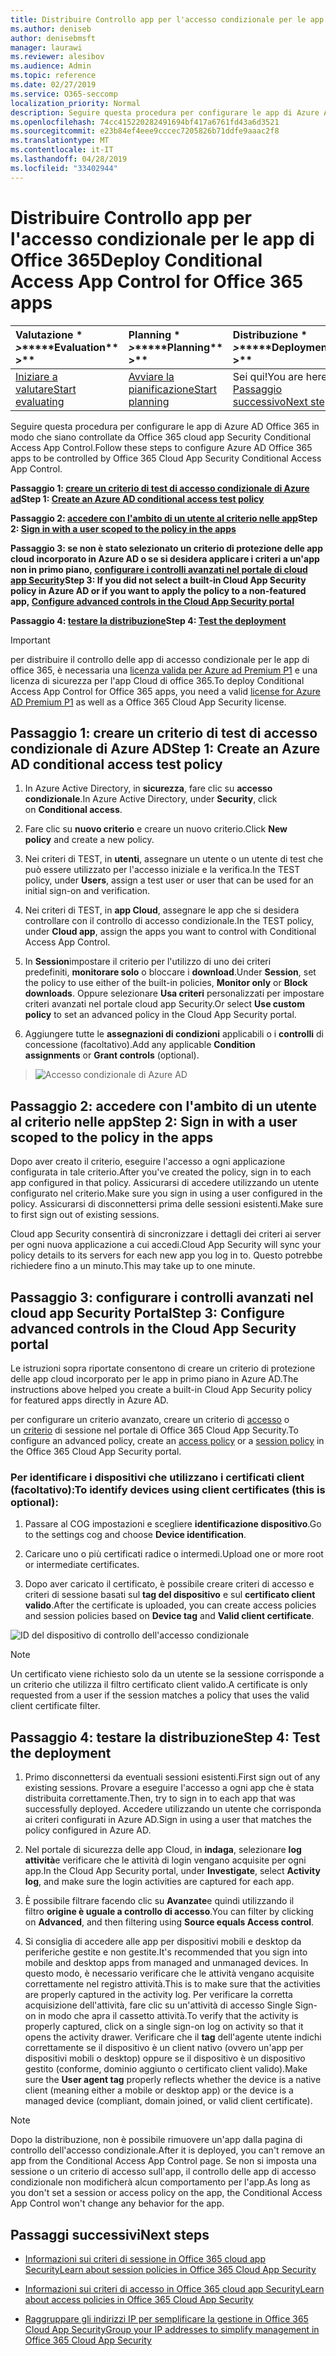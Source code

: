 ```yaml
---
title: Distribuire Controllo app per l'accesso condizionale per le app di Office 365
ms.author: deniseb
author: denisebmsft
manager: laurawi
ms.reviewer: alesibov
ms.audience: Admin
ms.topic: reference
ms.date: 02/27/2019
ms.service: O365-seccomp
localization_priority: Normal
description: Seguire questa procedura per configurare le app di Azure AD Office 365 in modo che siano controllate da Office 365 cloud app Security Conditional Access App Control.
ms.openlocfilehash: 74cc415220282491694bf417a6761fd43a6d3521
ms.sourcegitcommit: e23b84ef4eee9cccec7205826b71ddfe9aaac2f8
ms.translationtype: MT
ms.contentlocale: it-IT
ms.lasthandoff: 04/28/2019
ms.locfileid: "33402944"
---
```

# <a name="deploy-conditional-access-app-control-for-office-365-apps"></a><span data-ttu-id="bf9ef-103">Distribuire Controllo app per l'accesso condizionale per le app di Office 365</span><span class="sxs-lookup"><span data-stu-id="bf9ef-103">Deploy Conditional Access App Control for Office 365 apps</span></span>

|<span data-ttu-id="bf9ef-104">Valutazione \* *\>*\*</span><span class="sxs-lookup"><span data-stu-id="bf9ef-104">\*\*\*\*Evaluation\*\* \>\*\*</span></span>|<span data-ttu-id="bf9ef-105">Planning \* *\>*\*</span><span class="sxs-lookup"><span data-stu-id="bf9ef-105">\*\*\*\*Planning\*\* \>\*\*</span></span>|<span data-ttu-id="bf9ef-106">Distribuzione \* *\>*\*</span><span class="sxs-lookup"><span data-stu-id="bf9ef-106">\*\*\*\*Deployment\*\* \>\*\*</span></span>|<span data-ttu-id="bf9ef-107">Utilizzo \* \* \* \*</span><span class="sxs-lookup"><span data-stu-id="bf9ef-107">\*\*\*\*Utilization\*\*\*\*</span></span>|
|:-----|:-----|:-----|:-----|
|[<span data-ttu-id="bf9ef-108">Iniziare a valutare</span><span class="sxs-lookup"><span data-stu-id="bf9ef-108">Start evaluating</span></span>](office-365-cas-overview.md) <br/> |[<span data-ttu-id="bf9ef-109">Avviare la pianificazione</span><span class="sxs-lookup"><span data-stu-id="bf9ef-109">Start planning</span></span>](get-ready-for-office-365-cas.md) <br/> |<span data-ttu-id="bf9ef-110">Sei qui!</span><span class="sxs-lookup"><span data-stu-id="bf9ef-110">You are here!</span></span>  <br/> [<span data-ttu-id="bf9ef-111">Passaggio successivo</span><span class="sxs-lookup"><span data-stu-id="bf9ef-111">Next step</span></span>](ocas-session-policies.md) <br/> |[<span data-ttu-id="bf9ef-112">Iniziare a utilizzare</span><span class="sxs-lookup"><span data-stu-id="bf9ef-112">Start utilizing</span></span>](utilization-activities-for-ocas.md) <br/> |

<span data-ttu-id="bf9ef-113">Seguire questa procedura per configurare le app di Azure AD Office 365 in modo che siano controllate da Office 365 cloud app Security Conditional Access App Control.</span><span class="sxs-lookup"><span data-stu-id="bf9ef-113">Follow these steps to configure Azure AD Office 365 apps to be controlled by Office 365 Cloud App Security Conditional Access App Control.</span></span>

<span data-ttu-id="bf9ef-114">**Passaggio 1: [creare un criterio di test di accesso condizionale di Azure ad](#step-1-create-an-azure-ad-conditional-access-test-policy)**</span><span class="sxs-lookup"><span data-stu-id="bf9ef-114">**Step 1: [Create an Azure AD conditional access test policy](#step-1-create-an-azure-ad-conditional-access-test-policy)**</span></span>

<span data-ttu-id="bf9ef-115">**Passaggio 2: [accedere con l'ambito di un utente al criterio nelle app](#step-2-sign-in-with-a-user-scoped-to-the-policy-in-the-apps)**</span><span class="sxs-lookup"><span data-stu-id="bf9ef-115">**Step 2: [Sign in with a user scoped to the policy in the apps](#step-2-sign-in-with-a-user-scoped-to-the-policy-in-the-apps)**</span></span>

<span data-ttu-id="bf9ef-116">**Passaggio 3: se non è stato selezionato un criterio di protezione delle app cloud incorporato in Azure AD o se si desidera applicare i criteri a un'app non in primo piano, [configurare i controlli avanzati nel portale di cloud app Security](#step-3-configure-advanced-controls-in-the-cloud-app-security-portal)**</span><span class="sxs-lookup"><span data-stu-id="bf9ef-116">**Step 3: If you did not select a built-in Cloud App Security policy in Azure AD or if you want to apply the policy to a non-featured app, [Configure advanced controls in the Cloud App Security portal](#step-3-configure-advanced-controls-in-the-cloud-app-security-portal)**</span></span>

<span data-ttu-id="bf9ef-117">**Passaggio 4: [testare la distribuzione](#step-4-test-the-deployment)**</span><span class="sxs-lookup"><span data-stu-id="bf9ef-117">**Step 4: [Test the deployment](#step-4-test-the-deployment)**</span></span>

> [!IMPORTANT]
> <span data-ttu-id="bf9ef-118">per distribuire il controllo delle app di accesso condizionale per le app di office 365, è necessaria una [licenza valida per Azure ad Premium P1](https://docs.microsoft.com/azure/active-directory/license-users-groups) e una licenza di sicurezza per l'app Cloud di office 365.</span><span class="sxs-lookup"><span data-stu-id="bf9ef-118">To deploy Conditional Access App Control for Office 365 apps, you need a valid [license for Azure AD Premium P1](https://docs.microsoft.com/azure/active-directory/license-users-groups) as well as a Office 365 Cloud App Security license.</span></span>

## <a name="step-1-create-an-azure-ad-conditional-access-test-policy"></a><span data-ttu-id="bf9ef-119">Passaggio 1: creare un criterio di test di accesso condizionale di Azure AD</span><span class="sxs-lookup"><span data-stu-id="bf9ef-119">Step 1: Create an Azure AD conditional access test policy</span></span> 

1. <span data-ttu-id="bf9ef-120">In Azure Active Directory, in **sicurezza**, fare clic su **accesso condizionale**.</span><span class="sxs-lookup"><span data-stu-id="bf9ef-120">In Azure Active Directory, under **Security**, click on **Conditional access**.</span></span>

2. <span data-ttu-id="bf9ef-121">Fare clic su **nuovo criterio** e creare un nuovo criterio.</span><span class="sxs-lookup"><span data-stu-id="bf9ef-121">Click **New policy** and create a new policy.</span></span>

3. <span data-ttu-id="bf9ef-122">Nei criteri di TEST, in **utenti**, assegnare un utente o un utente di test che può essere utilizzato per l'accesso iniziale e la verifica.</span><span class="sxs-lookup"><span data-stu-id="bf9ef-122">In the TEST policy, under **Users**, assign a test user or user that can be used for an initial sign-on and verification.</span></span>

4. <span data-ttu-id="bf9ef-123">Nei criteri di TEST, in **app Cloud**, assegnare le app che si desidera controllare con il controllo di accesso condizionale.</span><span class="sxs-lookup"><span data-stu-id="bf9ef-123">In the TEST policy, under **Cloud app**, assign the apps you want to control with Conditional Access App Control.</span></span>

5. <span data-ttu-id="bf9ef-124">In **Session**impostare il criterio per l'utilizzo di uno dei criteri predefiniti, **monitorare solo** o bloccare i **download**.</span><span class="sxs-lookup"><span data-stu-id="bf9ef-124">Under **Session**, set the policy to use either of the built-in policies, **Monitor only** or **Block downloads**.</span></span> <span data-ttu-id="bf9ef-125">Oppure selezionare **Usa criteri** personalizzati per impostare criteri avanzati nel portale cloud app Security.</span><span class="sxs-lookup"><span data-stu-id="bf9ef-125">Or select **Use custom policy** to set an advanced policy in the Cloud App Security portal.</span></span>

6. <span data-ttu-id="bf9ef-126">Aggiungere tutte le **assegnazioni di condizioni** applicabili o i **controlli** di concessione (facoltativo).</span><span class="sxs-lookup"><span data-stu-id="bf9ef-126">Add any applicable **Condition assignments** or **Grant controls** (optional).</span></span>

> ![Accesso condizionale di Azure AD](media/OCASimage1.png)

## <a name="step-2-sign-in-with-a-user-scoped-to-the-policy-in-the-apps"></a><span data-ttu-id="bf9ef-128">Passaggio 2: accedere con l'ambito di un utente al criterio nelle app</span><span class="sxs-lookup"><span data-stu-id="bf9ef-128">Step 2: Sign in with a user scoped to the policy in the apps</span></span> 

<span data-ttu-id="bf9ef-129">Dopo aver creato il criterio, eseguire l'accesso a ogni applicazione configurata in tale criterio.</span><span class="sxs-lookup"><span data-stu-id="bf9ef-129">After you've created the policy, sign in to each app configured in that policy.</span></span> <span data-ttu-id="bf9ef-130">Assicurarsi di accedere utilizzando un utente configurato nel criterio.</span><span class="sxs-lookup"><span data-stu-id="bf9ef-130">Make sure you sign in using a user configured in the policy.</span></span> <span data-ttu-id="bf9ef-131">Assicurarsi di disconnettersi prima delle sessioni esistenti.</span><span class="sxs-lookup"><span data-stu-id="bf9ef-131">Make sure to first sign out of existing sessions.</span></span>

<span data-ttu-id="bf9ef-132">Cloud app Security consentirà di sincronizzare i dettagli dei criteri ai server per ogni nuova applicazione a cui accedi.</span><span class="sxs-lookup"><span data-stu-id="bf9ef-132">Cloud App Security will sync your policy details to its servers for each new app you log in to.</span></span> <span data-ttu-id="bf9ef-133">Questo potrebbe richiedere fino a un minuto.</span><span class="sxs-lookup"><span data-stu-id="bf9ef-133">This may take up to one minute.</span></span>

## <a name="step-3-configure-advanced-controls-in-the-cloud-app-security-portal"></a><span data-ttu-id="bf9ef-134">Passaggio 3: configurare i controlli avanzati nel cloud app Security Portal</span><span class="sxs-lookup"><span data-stu-id="bf9ef-134">Step 3: Configure advanced controls in the Cloud App Security portal</span></span> 

<span data-ttu-id="bf9ef-135">Le istruzioni sopra riportate consentono di creare un criterio di protezione delle app cloud incorporato per le app in primo piano in Azure AD.</span><span class="sxs-lookup"><span data-stu-id="bf9ef-135">The instructions above helped you create a built-in Cloud App Security policy for featured apps directly in Azure AD.</span></span>

<span data-ttu-id="bf9ef-136">per configurare un criterio avanzato, creare un criterio di [accesso](ocas-access-policies.md) o un [criterio](ocas-session-policies.md) di sessione nel portale di Office 365 Cloud App Security.</span><span class="sxs-lookup"><span data-stu-id="bf9ef-136">To configure an advanced policy, create an [access policy](ocas-access-policies.md) or a [session policy](ocas-session-policies.md) in the Office 365 Cloud App Security portal.</span></span>

### <a name="to-identify-devices-using-client-certificates-this-is-optional"></a><span data-ttu-id="bf9ef-137">Per identificare i dispositivi che utilizzano i certificati client (facoltativo):</span><span class="sxs-lookup"><span data-stu-id="bf9ef-137">To identify devices using client certificates (this is optional):</span></span>

1. <span data-ttu-id="bf9ef-138">Passare al COG impostazioni e scegliere **identificazione dispositivo**.</span><span class="sxs-lookup"><span data-stu-id="bf9ef-138">Go to the settings cog and choose **Device identification**.</span></span>

2. <span data-ttu-id="bf9ef-139">Caricare uno o più certificati radice o intermedi.</span><span class="sxs-lookup"><span data-stu-id="bf9ef-139">Upload one or more root or intermediate certificates.</span></span>

3. <span data-ttu-id="bf9ef-140">Dopo aver caricato il certificato, è possibile creare criteri di accesso e criteri di sessione basati sul **tag del dispositivo** e sul **certificato client valido**.</span><span class="sxs-lookup"><span data-stu-id="bf9ef-140">After the certificate is uploaded, you can create access policies and session policies based on **Device tag** and **Valid client certificate**.</span></span>

![ID del dispositivo di controllo dell'accesso condizionale](media/OCASimage2.png)

> [!NOTE]
> <span data-ttu-id="bf9ef-142">Un certificato viene richiesto solo da un utente se la sessione corrisponde a un criterio che utilizza il filtro certificato client valido.</span><span class="sxs-lookup"><span data-stu-id="bf9ef-142">A certificate is only requested from a user if the session matches a policy that uses the valid client certificate filter.</span></span>
> 
## <a name="step-4-test-the-deployment"></a><span data-ttu-id="bf9ef-143">Passaggio 4: testare la distribuzione</span><span class="sxs-lookup"><span data-stu-id="bf9ef-143">Step 4: Test the deployment</span></span> 

1. <span data-ttu-id="bf9ef-144">Primo disconnettersi da eventuali sessioni esistenti.</span><span class="sxs-lookup"><span data-stu-id="bf9ef-144">First sign out of any existing sessions.</span></span> <span data-ttu-id="bf9ef-145">Provare a eseguire l'accesso a ogni app che è stata distribuita correttamente.</span><span class="sxs-lookup"><span data-stu-id="bf9ef-145">Then, try to sign in to each app that was successfully deployed.</span></span> <span data-ttu-id="bf9ef-146">Accedere utilizzando un utente che corrisponda ai criteri configurati in Azure AD.</span><span class="sxs-lookup"><span data-stu-id="bf9ef-146">Sign in using a user that matches the policy configured in Azure AD.</span></span>

2. <span data-ttu-id="bf9ef-147">Nel portale di sicurezza delle app Cloud, in **indaga**, selezionare **log attività**e verificare che le attività di login vengano acquisite per ogni app.</span><span class="sxs-lookup"><span data-stu-id="bf9ef-147">In the Cloud App Security portal, under **Investigate**, select **Activity log**, and make sure the login activities are captured for each app.</span></span>

3. <span data-ttu-id="bf9ef-148">È possibile filtrare facendo clic su **Avanzate**e quindi utilizzando il filtro **origine è uguale a controllo di accesso**.</span><span class="sxs-lookup"><span data-stu-id="bf9ef-148">You can filter by clicking on **Advanced**, and then filtering using **Source equals Access control**.</span></span>

4. <span data-ttu-id="bf9ef-149">Si consiglia di accedere alle app per dispositivi mobili e desktop da periferiche gestite e non gestite.</span><span class="sxs-lookup"><span data-stu-id="bf9ef-149">It's recommended that you sign into mobile and desktop apps from managed and unmanaged devices.</span></span> <span data-ttu-id="bf9ef-150">In questo modo, è necessario verificare che le attività vengano acquisite correttamente nel registro attività.</span><span class="sxs-lookup"><span data-stu-id="bf9ef-150">This is to make sure that the activities are properly captured in the activity log.</span></span> <span data-ttu-id="bf9ef-151">Per verificare la corretta acquisizione dell'attività, fare clic su un'attività di accesso Single Sign-on in modo che apra il cassetto attività.</span><span class="sxs-lookup"><span data-stu-id="bf9ef-151">To verify that the activity is properly captured, click on a single sign-on log on activity so that it opens the activity drawer.</span></span> <span data-ttu-id="bf9ef-152">Verificare che il **tag** dell'agente utente indichi correttamente se il dispositivo è un client nativo (ovvero un'app per dispositivi mobili o desktop) oppure se il dispositivo è un dispositivo gestito (conforme, dominio aggiunto o certificato client valido).</span><span class="sxs-lookup"><span data-stu-id="bf9ef-152">Make sure the **User agent tag** properly reflects whether the device is a native client (meaning either a mobile or desktop app) or the device is a managed device (compliant, domain joined, or valid client certificate).</span></span>

> [!NOTE]
> <span data-ttu-id="bf9ef-153">Dopo la distribuzione, non è possibile rimuovere un'app dalla pagina di controllo dell'accesso condizionale.</span><span class="sxs-lookup"><span data-stu-id="bf9ef-153">After it is deployed, you can't remove an app from the Conditional Access App Control page.</span></span> <span data-ttu-id="bf9ef-154">Se non si imposta una sessione o un criterio di accesso sull'app, il controllo delle app di accesso condizionale non modificherà alcun comportamento per l'app.</span><span class="sxs-lookup"><span data-stu-id="bf9ef-154">As long as you don't set a session or access policy on the app, the Conditional Access App Control won't change any behavior for the app.</span></span>

## <a name="next-steps"></a><span data-ttu-id="bf9ef-155">Passaggi successivi</span><span class="sxs-lookup"><span data-stu-id="bf9ef-155">Next steps</span></span>

- [<span data-ttu-id="bf9ef-156">Informazioni sui criteri di sessione in Office 365 cloud app Security</span><span class="sxs-lookup"><span data-stu-id="bf9ef-156">Learn about session policies in Office 365 Cloud App Security</span></span>](ocas-session-policies.md)

- [<span data-ttu-id="bf9ef-157">Informazioni sui criteri di accesso in Office 365 cloud app Security</span><span class="sxs-lookup"><span data-stu-id="bf9ef-157">Learn about access policies in Office 365 Cloud App Security</span></span>](ocas-access-policies.md) 

- [<span data-ttu-id="bf9ef-158">Raggruppare gli indirizzi IP per semplificare la gestione in Office 365 Cloud App Security</span><span class="sxs-lookup"><span data-stu-id="bf9ef-158">Group your IP addresses to simplify management in Office 365 Cloud App Security</span></span>](group-your-ip-addresses-in-ocas.md)